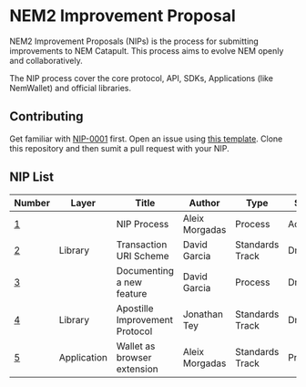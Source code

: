 # NEM2 Improvement Proposal

NEM2 Improvement Proposals (NIPs) is the process for submitting improvements to NEM Catapult. This process aims to evolve NEM openly and collaboratively.

The NIP process cover the core protocol, API, SDKs, Applications (like NemWallet) and official libraries.

## Contributing

Get familiar with [NIP-0001](NIPs/nip-0001.md) first. Open an issue using [this template](ISSUE_TEMPLATE.md). Clone this repository and then sumit a pull request with your NIP.

## NIP List

| Number         | Layer        | Title                                            | Author        | Type           | Status    |
| -------------- | --------     | -------------------------------------------------| ------------- | ---------------| --------- |
| [1][nip-0001]  |              | NIP Process                                      | Aleix Morgadas| Process        | Active    |
| [2][nip-0002]  | Library      | Transaction URI Scheme                           | David Garcia  | Standards Track| Draft     |
| [3][nip-0003]  |              | Documenting a new feature                        | David Garcia  | Process        | Draft     |
| [4][nip-0004]  | Library      | Apostille Improvement Protocol                   | Jonathan Tey  | Standards Track| Draft     |
| [5][nip-0005]  | Application  | Wallet as browser extension                      | Aleix Morgadas| Standards Track| Proposed  |

[nip-0001]: NIPs/nip-0001.md
[nip-0002]: NIPs/nip-0002.md
[nip-0003]: NIPs/nip-0003.md
[nip-0004]: NIPs/nip-0004.md
[nip-0005]: NIPs/nip-0005.md
